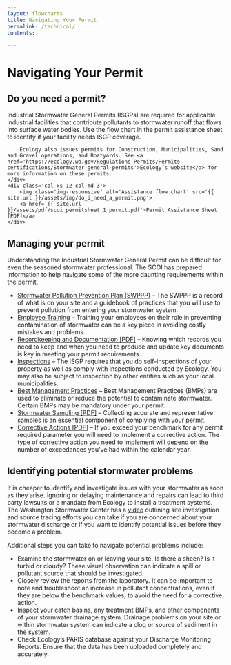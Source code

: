 ```yaml
---
layout: flowcharts
title: Navigating Your Permit
permalink: /technical/
contents:

---
```


# Navigating Your Permit

## Do you need a permit?

<div class='row'>
	<div class='col-xs-12 col-md-9'>
		Industrial Stormwater General Permits (ISGPs) are required for applicable industrial facilities that contribute pollutants to stormwater runoff that flows into surface water bodies. Use the flow chart in the permit assistance sheet to identify if your facility needs ISGP coverage.

		Ecology also issues permits for Construction, Municipalities, Sand and Gravel operations, and Boatyards. See <a href='https://ecology.wa.gov/Regulations-Permits/Permits-certifications/Stormwater-general-permits'>Ecology’s website</a> for more information on these permits.
	</div>
	<div class='col-xs-12 col-md-3'>
		<img class='img-responsive' alt='Assistance flow chart' src='{{ site.url }}/assets/img/do_i_need_a_permit.png'>
		<a href='{{ site.url }}/assets/pdf/scoi_permitsheet_1_permit.pdf'>Permit Assistance Sheet [PDF]</a>
	</div>
</div>

## Managing your permit
Understanding the Industrial Stormwater General Permit can be difficult for even the seasoned stormwater professional. The SCOI has prepared information to help navigate some of the more daunting requirements within the permit.

- [Stormwater Pollution Prevention Plan (SWPPP)](swppp) – The SWPPP is a record of what is on your site and a guidebook of practices that you will use to prevent pollution from entering your stormwater system.
- [Employee Training](employee_training) – Training your employees on their role in preventing contamination of stormwater can be a key piece in avoiding costly mistakes and problems.
- [Recordkeeping and Documentation [PDF]](../../assets/pdf/scoi_permitsheet_2_recordkeeping.pdf) – Knowing which records you need to keep and when you need to produce and update key documents is key in meeting your permit requirements.
- [Inspections](inspections) – The ISGP requires that you do self-inspections of your property as well as comply with inspections conducted by Ecology. You may also be subject to inspection by other entities such as your local municipalities.
- [Best Management Practices](bmp) – Best Management Practices (BMPs) are used to eliminate or reduce the potential to contaminate stormwater. Certain BMPs may be mandatory under your permit.
- [Stormwater Sampling [PDF]](../../assets/pdf/scoi_permitsheet_3_sampling.pdf) – Collecting accurate and representative samples is an essential component of complying with your permit.  
- [Corrective Actions [PDF]](../../assets/pdf/scoi_permitsheet_4_corrective.pdf) – If you exceed your benchmark for any permit required parameter you will need to implement a corrective action. The type of corrective action you need to implement will depend on the number of exceedances you’ve had within the calendar year.

## Identifying potential stormwater problems
It is cheaper to identify and investigate issues with your stormwater as soon as they arise. Ignoring or delaying maintenance and repairs can lead to third party lawsuits or a mandate from Ecology to install a treatment systems. The Washington Stormwater Center has a [video](https://www.youtube.com/watch?v=gUqCEXb1-IQ) outlining site investigation and source tracing efforts you can take if you are concerned about your stormwater discharge or if you want to identify potential issues before they become a problem.

Additional steps you can take to navigate potential problems include:

- Examine the stormwater on or leaving your site. Is there a sheen? Is it turbid or cloudy? These visual observation can indicate a spill or pollutant source that should be investigated.
- Closely review the reports from the laboratory. It can be important to note and troubleshoot an increase in pollutant concentrations, even if they are below the benchmark values, to avoid the need for a corrective action.
- Inspect your catch basins, any treatment BMPs, and other components of your stormwater drainage system. Drainage problems on your site or within stormwater system can indicate a clog or source of sediment in the system.
- Check Ecology’s PARIS database against your Discharge Monitoring Reports. Ensure that the data has been uploaded completely and accurately.

<!--

## I need help prepping a site map

Use the Site Assistant app below to prep your map.

<div class='container-fluid'>
	<div class='row'>
		<div class='col-xs-12 col-md-8 maplink'>
			<a href='https://wa-sw-ctr.maps.arcgis.com/apps/webappviewer/index.html?id=38162067e5d9447e84093add9389e25e'>
				<img class='img-responsive' src="{{ site.url }}/assets/img/mapping-application.png" />
			</a>
		</div>
	</div>
</div> -->
